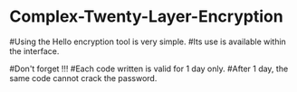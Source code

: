 # Complex-Twenty-Layer-Encryption
#Using the Hello encryption tool is very simple.
#Its use is available within the interface.

#Don't forget  !!!
#Each code written is valid for 1 day only.
#After 1 day, the same code cannot crack the password.
